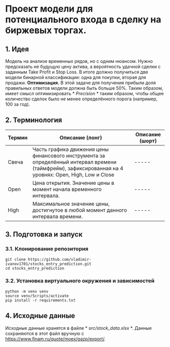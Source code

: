 # Проект модели для потенциального входа в сделку на биржевых торгах.
## 1. Идея
Модель на анализе временных рядов, но с одним нюансом. Нужно предсказать не будущую цену актива, а вероятность удачной сделки с заданным Take Profit и Stop Loss. В итоге должно получиться две модели бинарной классификации: одна для покупки, вторая для продажи.
**Оптимизация.** В этой задаче для получения прибыли доля правильных ответов модели должна быть больше 50%. Таким образом, имеет смысл оптимизировать * *Precision* * таким образом, чтобы общее количество сделок было не менее определённого порога (например, 100 за год).

## 2. Терминология

| Термин | Описание (лонг) | Описание (шорт) |
|--------|-----------------|-----------------|
| Свеча  | Часть графика движения цены финансового инструмента за определённый интервал времени (таймфрейм), зафиксированная на 4 уровнях: Open, High, Low и Close | ----- |
| Open   | Цена открытия. Значение цены в момент начала временного интервала. | ----- |
| High   | Максимальное значение цены, достигнутое в любой момент данного интервала времени. | ----- |

## 3. Подготовка и запуск
### 3.1. Клонирование репозитория
```
git clone https://github.com/vladimir-ivanov1701/stocks_entry_prediction.git
cd stocks_entry_prediction
```
### 3.2. Установка виртуального окружения и зависимостей
```
python -m venv venv
source venv/Scripts/activate
pip install -r requirements.txt
```

## 4. Исходные данные
Исходные данные хранятся в файле * *src/stock_data.xlsx* *. Данные сохраняются в этот файл вручную с https://www.finam.ru/quote/moex/gazp/export/.